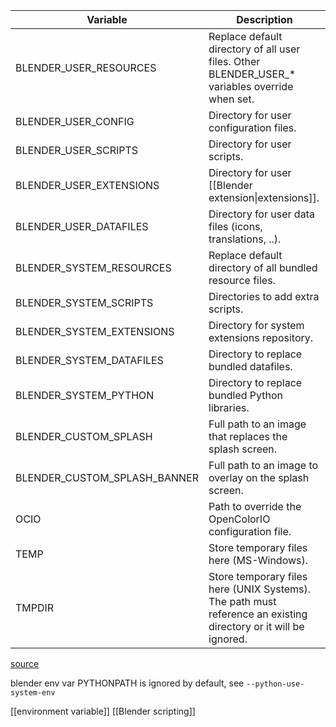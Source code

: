 
| Variable                     | Description                                                                                                     |
| ---------------------------- | --------------------------------------------------------------------------------------------------------------- |
| BLENDER_USER_RESOURCES       | Replace default directory of all user files. Other BLENDER_USER_* variables override when set.                  |
| BLENDER_USER_CONFIG          | Directory for user configuration files.                                                                         |
| BLENDER_USER_SCRIPTS         | Directory for user scripts.                                                                                     |
| BLENDER_USER_EXTENSIONS      | Directory for user [[Blender extension\|extensions]].                                                           |
| BLENDER_USER_DATAFILES       | Directory for user data files (icons, translations, ..).                                                        |
| BLENDER_SYSTEM_RESOURCES     | Replace default directory of all bundled resource files.                                                        |
| BLENDER_SYSTEM_SCRIPTS       | Directories to add extra scripts.                                                                               |
| BLENDER_SYSTEM_EXTENSIONS    | Directory for system extensions repository.                                                                     |
| BLENDER_SYSTEM_DATAFILES     | Directory to replace bundled datafiles.                                                                         |
| BLENDER_SYSTEM_PYTHON        | Directory to replace bundled Python libraries.                                                                  |
| BLENDER_CUSTOM_SPLASH        | Full path to an image that replaces the splash screen.                                                          |
| BLENDER_CUSTOM_SPLASH_BANNER | Full path to an image to overlay on the splash screen.                                                          |
| OCIO                         | Path to override the OpenColorIO configuration file.                                                            |
| TEMP                         | Store temporary files here (MS-Windows).                                                                        |
| TMPDIR                       | Store temporary files here (UNIX Systems). The path must reference an existing directory or it will be ignored. |
[source](https://docs.blender.org/manual/en/latest/advanced/command_line/arguments.html)

blender env var PYTHONPATH is ignored by default, see `--python-use-system-env`


[[environment variable]]
[[Blender scripting]]